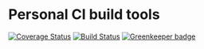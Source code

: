 # Personal CI build tools

[![Coverage Status](https://coveralls.io/repos/github/Alorel/personal-build-tools/badge.svg?branch=4.7.2)](https://coveralls.io/github/Alorel/personal-build-tools?branch=4.7.2)
[![Build Status](https://travis-ci.com/Alorel/personal-build-tools.svg?branch=4.7.2)](https://travis-ci.com/Alorel/personal-build-tools)
[![Greenkeeper badge](https://badges.greenkeeper.io/Alorel/ngx-decorators.svg)](https://greenkeeper.io/)
